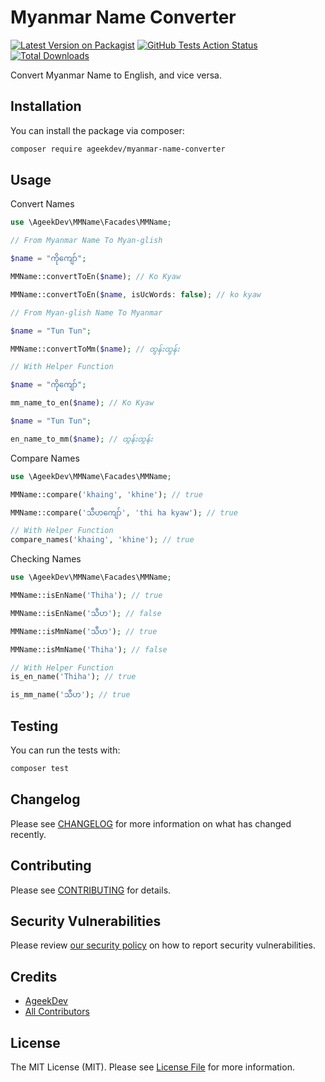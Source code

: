 # Myanmar Name Converter

[![Latest Version on Packagist](https://img.shields.io/packagist/v/ageekdev/myanmar-name-converter.svg?style=flat-square)](https://packagist.org/packages/ageekdev/myanmar-name-converter)
[![GitHub Tests Action Status](https://img.shields.io/github/actions/workflow/status/ageekdev/myanmar-name-converter/run-tests.yml?label=tests&style=flat-square)](https://github.com/ageekdev/myanmar-name-converter/actions/workflows/run-tests.yml)
[![Total Downloads](https://img.shields.io/packagist/dt/ageekdev/myanmar-name-converter.svg?style=flat-square)](https://packagist.org/packages/ageekdev/myanmar-name-converter)

Convert Myanmar Name to English, and vice versa.

## Installation

You can install the package via composer:

```bash
composer require ageekdev/myanmar-name-converter
```

## Usage

Convert Names
```php
use \AgeekDev\MMName\Facades\MMName;

// From Myanmar Name To Myan-glish

$name = "ကိုကျော်";

MMName::convertToEn($name); // Ko Kyaw

MMName::convertToEn($name, isUcWords: false); // ko kyaw

// From Myan-glish Name To Myanmar

$name = "Tun Tun";

MMName::convertToMm($name); // ထွန်းထွန်း

// With Helper Function

$name = "ကိုကျော်";

mm_name_to_en($name); // Ko Kyaw

$name = "Tun Tun";

en_name_to_mm($name); // ထွန်းထွန်း
```

Compare Names
```php
use \AgeekDev\MMName\Facades\MMName;

MMName::compare('khaing', 'khine'); // true

MMName::compare('သီဟကျော်', 'thi ha kyaw'); // true

// With Helper Function
compare_names('khaing', 'khine'); // true
```

Checking Names
```php
use \AgeekDev\MMName\Facades\MMName;

MMName::isEnName('Thiha'); // true

MMName::isEnName('သီဟ'); // false

MMName::isMmName('သီဟ'); // true

MMName::isMmName('Thiha'); // false

// With Helper Function
is_en_name('Thiha'); // true

is_mm_name('သီဟ'); // true
```

## Testing

You can run the tests with:

```bash
composer test
```

## Changelog

Please see [CHANGELOG](CHANGELOG.md) for more information on what has changed recently.

## Contributing

Please see [CONTRIBUTING](.github/CONTRIBUTING.md) for details.

## Security Vulnerabilities

Please review [our security policy](../../security/policy) on how to report security vulnerabilities.

## Credits

- [AgeekDev](https://github.com/AgeekDev)
- [All Contributors](../../contributors)

## License

The MIT License (MIT). Please see [License File](LICENSE.md) for more information.
